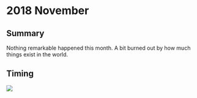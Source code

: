 # 2018 November

## Summary

Nothing remarkable happened this month. A bit burned out by how much things exist in the world.

## Timing

![](https://i.imgur.com/1saPA43.png)

